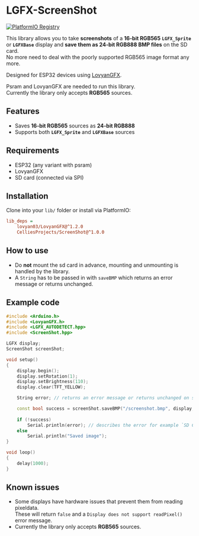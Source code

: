 # LGFX-ScreenShot

[![PlatformIO Registry](https://badges.registry.platformio.org/packages/celliesprojects/library/LGFX-ScreenShot.svg)](https://registry.platformio.org/libraries/celliesprojects/LGFX-ScreenShot)

This library allows you to take **screenshots** of a **16-bit RGB565** **`LGFX_Sprite`** or **`LGFXBase`** display and **save them as 24-bit RGB888 BMP files** on the SD card.  
No more need to deal with the poorly supported RGB565 image format any more.

Designed for ESP32 devices using [LovyanGFX](https://github.com/lovyan03/LovyanGFX).

Psram and LovyanGFX are needed to run this library.  
Currently the library only accepts **RGB565** sources.

## Features

-  Saves **16-bit RGB565** sources as **24-bit RGB888**  
-  Supports both **`LGFX_Sprite`** and **`LGFXBase`** sources  

## Requirements

-  ESP32 (any variant with psram)  
-  LovyanGFX  
-  SD card (connected via SPI)  

## Installation

Clone into your `lib/` folder or install via PlatformIO:

```ini
lib_deps =
    lovyan03/LovyanGFX@^1.2.0
    CelliesProjects/ScreenShot@^1.0.0
```

## How to use

-  Do **not** mount the sd card in advance, mounting and unmounting is handled by the library.  
-  A `String` has to be passed in with `saveBMP` which returns an error message or returns unchanged.  

## Example code

```c++
#include <Arduino.h>
#include <LovyanGFX.h>
#include <LGFX_AUTODETECT.hpp>
#include <ScreenShot.hpp>

LGFX display;
ScreenShot screenShot;

void setup()
{
    display.begin();
    display.setRotation(1);
    display.setBrightness(110);
    display.clear(TFT_YELLOW);

    String error; // returns an error message or returns unchanged on success

    const bool success = screenShot.saveBMP("/screenshot.bmp", display, error);
    
    if (!success)
        Serial.println(error); // describes the error for example `SD Card mount or file open failed`
    else
        Serial.println("Saved image");
}

void loop()
{
    delay(1000);
}

```

## Known issues

-  Some displays have hardware issues that prevent them from reading pixeldata.  
These will return `false` and a `Display does not support readPixel()` error message.  
-  Currently the library only accepts **RGB565** sources.

